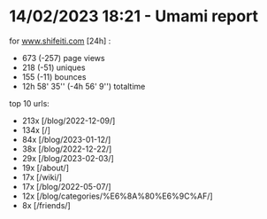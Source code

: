 # 14/02/2023 18:21 - Umami report
for www.shifeiti.com [24h] :

 - 673 (-257) page views
 - 218 (-51) uniques
 - 155 (-11) bounces
 - 12h 58' 35'' (-4h 56' 9'') totaltime


top 10 urls:
 - 213x [/blog/2022-12-09/]
 - 134x [/]
 - 84x [/blog/2023-01-12/]
 - 38x [/blog/2022-12-22/]
 - 29x [/blog/2023-02-03/]
 - 19x [/about/]
 - 17x [/wiki/]
 - 17x [/blog/2022-05-07/]
 - 12x [/blog/categories/%E6%8A%80%E6%9C%AF/]
 - 8x [/friends/]


